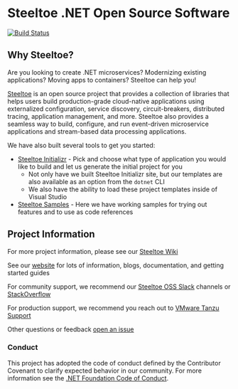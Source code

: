 # Steeltoe .NET Open Source Software

[![Build Status](https://dev.azure.com/SteeltoeOSS/Steeltoe/_apis/build/status/SteeltoeOSS.steeltoe?branchName=main)](https://dev.azure.com/SteeltoeOSS/Steeltoe/_build/latest?definitionId=4&branchName=main)

## Why Steeltoe?

Are you looking to create .NET microservices? Modernizing existing applications? Moving apps to containers? Steeltoe can help you!

[Steeltoe](https://steeltoe.io) is an open source project that provides a collection of libraries that helps users build production-grade cloud-native applications using externalized configuration, service discovery, circuit-breakers, distributed tracing, application management, and more. Steeltoe also provides a seamless way to build, configure, and run event-driven microservice applications and stream-based data processing applications.

We have also built several tools to get you started:

* [Steeltoe Initializr](https://start.steeltoe.io) - Pick and choose what type of application you would like to build and let us generate the initial project for you
  * Not only have we built Steeltoe Initializr site, but our templates are also available as an option from the `dotnet` CLI
  * We also have the ability to load these project templates inside of Visual Studio
* [Steeltoe Samples](https://github.com/SteeltoeOSS/Samples) - Here we have working samples for trying out features and to use as code references

## Project Information

For more project information, please see our [Steeltoe Wiki](https://github.com/SteeltoeOSS/Steeltoe/wiki)

See our [website](https://steeltoe.io) for lots of information, blogs, documentation, and getting started guides

For community support, we recommend our [Steeltoe OSS Slack](https://slack.steeltoe.io) channels or [StackOverflow](https://stackoverflow.com/questions/tagged/steeltoe)

For production support, we recommend you reach out to [VMware Tanzu Support](https://tanzu.vmware.com/support)

Other questions or feedback [open an issue](https://github.com/SteeltoeOSS/Steeltoe/issues/new?assignees=&labels=Type%2Fquestion&template=question.md&title=%5BQUESTION%5D+)

### Conduct

This project has adopted the code of conduct defined by the Contributor Covenant to clarify expected behavior in our community.
For more information see the [.NET Foundation Code of Conduct](https://dotnetfoundation.org/code-of-conduct).
